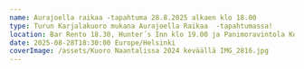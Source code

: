 ```yaml
---
name: Aurajoella raikaa -tapahtuma 28.8.2025 alkaen klo 18.00
type: Turun Karjalakuoro mukana Aurajoella Raikaa  -tapahtumassa!
location: Bar Rento 18.30, Hunter´s Inn klo 19.00 ja Panimoravintola Koulu klo 20.00
date: 2025-08-28T18:30:00 Europe/Helsinki
coverImage: /assets/Kuoro Naantalissa 2024 keväällä IMG_2816.jpg
---
```


